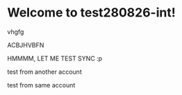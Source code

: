 # Welcome to test280826-int!
vhgfg

ACBJHVBFN

HMMMM, LET ME TEST SYNC :p


test from another account

test from same account
